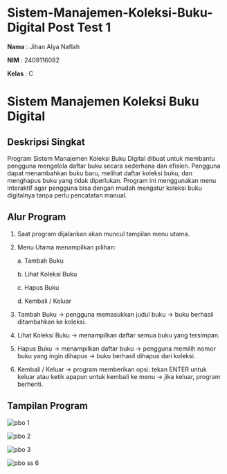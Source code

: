 # Sistem-Manajemen-Koleksi-Buku-Digital Post Test 1
**Nama**  : Jihan Alya Naflah  

**NIM**   : 2409116082

**Kelas** : C

# Sistem Manajemen Koleksi Buku Digital
## Deskripsi Singkat
Program Sistem Manajemen Koleksi Buku Digital dibuat untuk membantu pengguna mengelola daftar buku secara sederhana dan efisien. Pengguna dapat menambahkan buku baru, melihat daftar koleksi buku, dan menghapus buku yang tidak diperlukan. Program ini menggunakan menu interaktif agar pengguna bisa dengan mudah mengatur koleksi buku digitalnya tanpa perlu pencatatan manual.

## Alur Program
1. Saat program dijalankan akan muncul tampilan menu utama.
2. Menu Utama menampilkan pilihan:

    a. Tambah Buku
   
    b. Lihat Koleksi Buku
   
    c. Hapus Buku
   
    d. Kembali / Keluar
   
4. Tambah Buku → pengguna memasukkan judul buku → buku berhasil ditambahkan ke koleksi.
5. Lihat Koleksi Buku → menampilkan daftar semua buku yang tersimpan.
6. Hapus Buku → menampilkan daftar buku → pengguna memilih nomor buku yang ingin dihapus → buku berhasil dihapus dari koleksi.
7. Kembali / Keluar → program memberikan opsi: tekan ENTER untuk keluar atau ketik apapun untuk kembali ke menu → jika keluar, program berhenti.


## Tampilan Program
![pbo 1](https://github.com/user-attachments/assets/4d32acc3-b7d7-4ff9-aa11-6b903669cb92)

![pbo 2](https://github.com/user-attachments/assets/92b63165-09bb-4191-a869-d6d633e5b5bf)

![pbo 3](https://github.com/user-attachments/assets/a322f6b3-ec5a-458e-912d-e1cf35ec9693)

![pbo ss 6](https://github.com/user-attachments/assets/19860dcd-c55e-4176-98ac-ec001ad0e404)






